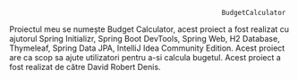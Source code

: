                                                          BudgetCalculator
 
  Proiectul meu se numește Budget Calculator, acest proiect a fost realizat cu ajutorul Spring Initializr, Spring Boot DevTools, Spring Web, H2 Database, Thymeleaf, Spring Data JPA, IntelliJ Idea Community Edition. Acest proiect are ca scop sa ajute utilizatori pentru a-si calcula bugetul.
 Acest proiect a fost realizat de către David Robert Denis.
